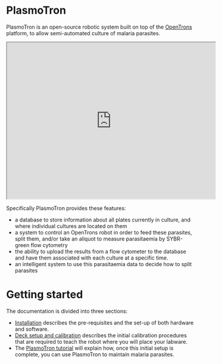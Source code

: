 # PlasmoTron
PlasmoTron is an open-source robotic system built on top of the [OpenTrons](https://opentrons.com/) platform, to allow semi-automated culture of malaria parasites.


<iframe width="560" height="420" src="https://www.youtube.com/embed/9Bxmd0nfG3E?color=white&theme=light"></iframe>

Specifically PlasmoTron provides these features:
* a database to store information about all plates currently in culture, and where individual cultures are located on them
* a system to control an OpenTrons robot in order to feed these parasites, split them, and/or take an aliquot to measure parasitaemia by SYBR-green flow cytometry
* the ability to upload the results from a flow cytometer to the database and have them associated with each culture at a specific time.
* an intelligent system to use this parasitaemia data to decide how to split parasites

# Getting started
The documentation is divided into three sections:

* [Installation](docs/Installation.md) describes the pre-requisites and the set-up of both hardware and software.
* [Deck setup and calibration](docs/DeckSetupAndCalibration.md) describes the initial calibration procedures that are required to teach the robot where you will place your labware.
* The [PlasmoTron tutorial](docs/DeckSetupAndCalibration.md) will explain how, once this initial setup is complete, you can use PlasmoTron to maintain malaria parasites.



